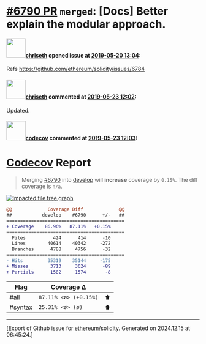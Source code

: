 # [\#6790 PR](https://github.com/ethereum/solidity/pull/6790) `merged`: [Docs] Better explain the modular approach.

#### <img src="https://avatars.githubusercontent.com/u/9073706?v=4" width="50">[chriseth](https://github.com/chriseth) opened issue at [2019-05-20 13:04](https://github.com/ethereum/solidity/pull/6790):

Refs https://github.com/ethereum/solidity/issues/6784

#### <img src="https://avatars.githubusercontent.com/u/9073706?v=4" width="50">[chriseth](https://github.com/chriseth) commented at [2019-05-23 12:02](https://github.com/ethereum/solidity/pull/6790#issuecomment-495189408):

Updated.

#### <img src="https://avatars.githubusercontent.com/in/254?v=4" width="50">[codecov](https://github.com/apps/codecov) commented at [2019-05-23 12:03](https://github.com/ethereum/solidity/pull/6790#issuecomment-495189481):

# [Codecov](https://codecov.io/gh/ethereum/solidity/pull/6790?src=pr&el=h1) Report
> Merging [#6790](https://codecov.io/gh/ethereum/solidity/pull/6790?src=pr&el=desc) into [develop](https://codecov.io/gh/ethereum/solidity/commit/e5902c58a496e2147bae813e14b01c084ec438bc?src=pr&el=desc) will **increase** coverage by `0.15%`.
> The diff coverage is `n/a`.

[![Impacted file tree graph](https://codecov.io/gh/ethereum/solidity/pull/6790/graphs/tree.svg?width=650&token=87PGzVEwU0&height=150&src=pr)](https://codecov.io/gh/ethereum/solidity/pull/6790?src=pr&el=tree)

```diff
@@             Coverage Diff             @@
##           develop    #6790      +/-   ##
===========================================
+ Coverage    86.96%   87.11%   +0.15%     
===========================================
  Files          424      414      -10     
  Lines        40614    40342     -272     
  Branches      4788     4756      -32     
===========================================
- Hits         35319    35144     -175     
+ Misses        3713     3624      -89     
+ Partials      1582     1574       -8
```

| Flag | Coverage Δ | |
|---|---|---|
| #all | `87.11% <ø> (+0.15%)` | :arrow_up: |
| #syntax | `25.31% <ø> (ø)` | :arrow_up: |


-------------------------------------------------------------------------------



[Export of Github issue for [ethereum/solidity](https://github.com/ethereum/solidity). Generated on 2024.12.15 at 06:45:24.]

